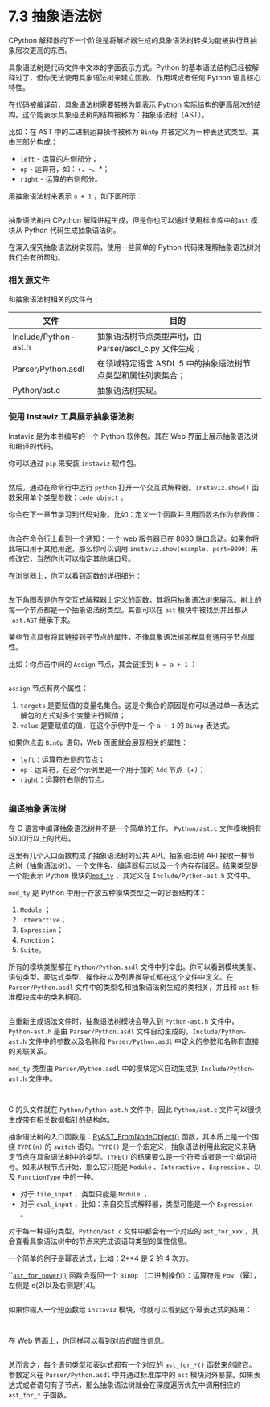 # 7.3 抽象语法树

CPython 解释器的下一个阶段是将解析器生成的具象语法树转换为能被执行且抽象层次更高的东西。

具象语法树是代码文件中文本的字面表示方式。Python 的基本语法结构已经被解释过了，但你无法使用具象语法树来建立函数、作用域或者任何 Python 语言核心特性。

在代码被编译前，具象语法树需要转换为能表示 Python 实际结构的更高层次的结构。这个能表示具象语法树的结构被称为：抽象语法树（AST）。

比如：在 AST 中的二进制运算操作被称为 `BinOp` 并被定义为一种表达式类型。其由三部分构成：

* `left` - 运算的左侧部分；
* `op` - 运算符，如：+、-、\*；
* `right` - 运算的右侧部分。&#x20;

用抽象语法树来表示 `a + 1` ，如下图所示：

<figure><img src="../.gitbook/assets/图7.3.1 a+1的抽象语法树.png" alt=""><figcaption></figcaption></figure>

抽象语法树由 CPython 解释进程生成，但是你也可以通过使用标准库中的`ast` 模块从 Python 代码生成抽象语法树。

在深入探究抽象语法树实现前，使用一些简单的 Python 代码来理解抽象语法树对我们会有所帮助。

### 相关源文件

和抽象语法树相关的文件有：

| 文件                   | 目的                                    |
| -------------------- | ------------------------------------- |
| Include/Python-ast.h | 抽象语法树节点类型声明，由 Parser/asdl\_c.py 文件生成； |
| Parser/Python.asdl   | 在领域特定语言 ASDL 5 中的抽象语法树节点类型和属性列表集合；    |
| Python/ast.c         | 抽象语法树实现。                              |

### 使用 Instaviz 工具展示抽象语法树

Instaviz 是为本书编写的一个 Python 软件包。其在 Web 界面上展示抽象语法树和编译的代码。

你可以通过 `pip` 来安装 `instaviz` 软件包。

<figure><img src="../.gitbook/assets/图7.3.2 安装instaviz.png" alt=""><figcaption></figcaption></figure>

然后，通过在命令行中运行 `python` 打开一个交互式解释器。`instaviz.show()` 函数采用单个类型参数：`code object` 。

你会在下一章节学习到代码对象。比如：定义一个函数并且用函数名作为参数值：

<figure><img src="../.gitbook/assets/图7.3.3 用instaviz展示example.png" alt=""><figcaption></figcaption></figure>

你会在命令行上看到一个通知：一个 web 服务器已在 8080 端口启动。如果你将此端口用于其他用途，那么你可以调用 `instaviz.show(example, port=9090)` 来修改它，当然你也可以指定其他端口号。

在浏览器上，你可以看到函数的详细细分：

<figure><img src="../.gitbook/assets/图7.3.4 用instaviz展示example的web页面.png" alt=""><figcaption></figcaption></figure>

左下角图表是你在交互式解释器上定义的函数，其将用抽象语法树来展示。树上的每一个节点都是一个抽象语法树类型。其都可以在 `ast` 模块中被找到并且都从 `_ast.AST` 继承下来。

某些节点具有将其链接到子节点的属性，不像具象语法树那样具有通用子节点属性。

比如：你点击中间的 `Assign` 节点，其会链接到 `b = a + 1` ：

<figure><img src="../.gitbook/assets/图7.3.5 用instaviz展示example的抽象语法树.png" alt=""><figcaption></figcaption></figure>

`assign` 节点有两个属性：

1. `targets` 是要赋值的变量名集合。这是个集合的原因是你可以通过单一表达式解包的方式对多个变量进行赋值；
2. `value` 是要赋值的值，在这个示例中是一 个 `a + 1` 的 `Binop` 表达式。

如果你点击 `BinOp` 语句，Web 页面就会展现相关的属性：

* `left`：运算符左侧的节点；
* `op`：运算符，在这个示例里是一个用于加的 `Add` 节点（+）；
* `right`：运算符右侧的节点。

<figure><img src="../.gitbook/assets/图7.3.6 用instaviz展示example的AST上的node节点.png" alt=""><figcaption></figcaption></figure>

### 编译抽象语法树

在 C 语言中编译抽象语法树并不是一个简单的工作。 `Python/ast.c` 文件模块拥有5000行以上的代码。

这里有几个入口函数构成了抽象语法树的公共 API。抽象语法树 API 接收一棵节点树（抽象语法树）、一个文件名、编译器标志以及一个内存存储区。结果类型是一个能表示 Python 模块的[`mod_ty`](https://github.com/python/cpython/blob/v3.9.0b1/Include/Python-ast.h#L14) ，其定义在 `Include/Python-ast.h` 文件中。

`mod_ty` 是 Python 中用于存放五种模块类型之一的容器结构体：

1. `Module` ；
2. `Interactive`；
3. `Expression`；
4. `Function`；
5. `Suite`。

所有的模块类型都在 `Python/Python.asdl` 文件中列举出。你可以看到模块类型、语句类型、表达式类型、操作符以及列表推导式都在这个文件中定义。在 `Parser/Python.asdl` 文件中的类型名和抽象语法树生成的类相关，并且和 `ast` 标准模块库中的类名相同。

<figure><img src="../.gitbook/assets/图7.3.7 ASDL描述语言.png" alt=""><figcaption></figcaption></figure>

当重新生成语法文件时，抽象语法树模块会导入到 `Python-ast.h` 文件中，`Python-ast.h` 是由 `Parser/Python.asdl` 文件自动生成的。`Include/Python-ast.h` 文件中的参数以及名称和 `Parser/Python.asdl` 中定义的参数和名称有直接的关联关系。

`mod_ty` 类型由 `Parser/Python.asdl` 中的模块定义自动生成到 `Include/Python-ast.h` 文件中。

<figure><img src="../.gitbook/assets/图7.3.8 mod_ty定义.png" alt=""><figcaption></figcaption></figure>

<figure><img src="../.gitbook/assets/图7.3.10 mod_ty定义2.png" alt=""><figcaption></figcaption></figure>

C 的头文件就在 `Python/Python-ast.h` 文件中，因此 `Python/ast.c` 文件可以很快生成带有相关数据指针的结构体。

抽象语法树的入口函数是：[PyAST\_FromNodeObject()](https://github.com/python/cpython/blob/v3.9.0b1/Python/ast.c#L741) 函数，其本质上是一个围绕 `TYPE(n)` 的 `switch` 语句。`TYPE()` 是一个宏定义，抽象语法树用此宏定义来确定节点在具象语法树中的类型。`TYPE()` 的结果要么是一个符号或者是一个单词符号。如果从根节点开始，那么它只能是 `Module` 、`Interactive` 、`Expression` 、以及 `FunctionType` 中的一种。

* 对于 `file_input` ，类型只能是 `Module` ；
* 对于 `eval_input` ，比如：来自交互式解释器，类型可能是一个 `Expression` 。

对于每一种语句类型，`Python/ast.c` 文件中都会有一个对应的 `ast_for_xxx` ，其会查看具象语法树中的节点来完成该语句类型的属性信息。

一个简单的例子是幂表达式，比如：2\*\*4 是 2 的 4 次方。

``[`ast_for_power()`](https://github.com/python/cpython/blob/v3.9.0b1/Python/ast.c#L2694) 函数会返回一个 `BinOp` （二进制操作）：运算符是 `Pow` （幂），左侧是 e(2)以及右侧是f(4)。

<figure><img src="../.gitbook/assets/图7.3.9 ast_for_power.png" alt=""><figcaption></figcaption></figure>

如果你输入一个短函数给 `instaviz` 模块，你就可以看到这个幂表达式的结果：

<figure><img src="../.gitbook/assets/图7.3.11 用instaviz展示power.png" alt=""><figcaption></figcaption></figure>

<figure><img src="../.gitbook/assets/图7.3.12 用instaviz展示power的抽象语法树.png" alt=""><figcaption></figcaption></figure>

在 Web 界面上，你同样可以看到对应的属性信息。

<figure><img src="../.gitbook/assets/图7.3.13 用instaviz展示power的AST上的node节点.png" alt=""><figcaption></figcaption></figure>

总而言之，每个语句类型和表达式都有一个对应的 `ast_for_*()` 函数来创建它。参数定义在 `Parser/Python.asdl` 中并通过标准库中的 `ast` 模块对外暴露。如果表达式或者语句有子节点，那么抽象语法树就会在深度遍历优先中调用相应的 `ast_for_*` 子函数。
